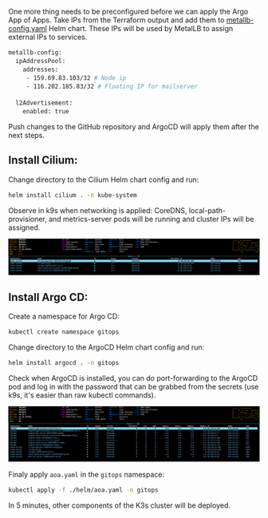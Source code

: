 One more thing needs to be preconfigured before we can apply the Argo App of Apps. Take IPs from the Terraform output and add them to [metallb-config.yaml](https://github.com/Ujstor/k3s-single-node-iac/blob/master/helm/system/metallb-config/values.yaml) Helm chart. These IPs will be used by MetalLB to assign external IPs to services.

```bash
metallb-config:
  ipAddressPool:
    addresses:
     - 159.69.83.103/32 # Node ip
     - 116.202.185.83/32 # Floating IP for mailserver

  l2Advertisement:
    enabled: true
```
Push changes to the GitHub repository and ArgoCD will apply them after the next steps.

## Install Cilium:

Change directory to the Cilium Helm chart config and run:

```bash
helm install cilium . -n kube-system
```
Observe in k9s when networking is applied: CoreDNS, local-path-provisioner, and metrics-server pods will be running and cluster IPs will be assigned.

![cilium](../public/03_cilium.png)

## Install Argo CD:

Create a namespace for Argo CD:

```bash
kubectl create namespace gitops
```

Change directory to the ArgoCD Helm chart config and run:

```bash
helm install argocd . -n gitops
```

Check when ArgoCD is installed, you can do port-forwarding to the ArgoCD pod and log in with the password that can be grabbed from the secrets (use k9s, it's easier than raw kubectl commands). 

![argocd](../public/04_argocd.png)

Finaly apply `aoa.yaml` in the `gitops` namespace:

```bash
kubectl apply -f ./helm/aoa.yaml -n gitops
```
In 5 minutes, other components of the K3s cluster will be deployed.
